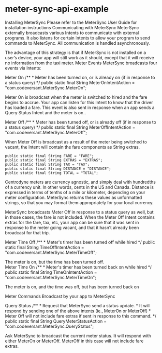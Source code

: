meter-sync-api-example
======================

Installing MeterSync
Please refer to the MeterSync User Guide for installation instructions
Communicating with MeterSync
MeterSync externally broadcasts various Intents to communicate with external programs. It also listens for certain Intents to allow your program to send commands to MeterSync. All communication is handled asynchronously. 

The advantage of this strategy is that if MeterSync is not installed on a user’s device, your app will still work as it should, except that it will receive no information from the taxi meter. 
Meter Events
MeterSync broadcasts four events via Intents:

Meter On 
    /**
     * Meter has been turned on, or is already on (if in response to a status query)
     */
    public static final String MeterOnIntentAction = "com.codeversant.MeterSync.MeterOn";
    
Meter On is broadcast when the meter is switched to hired and the fare begins to accrue.  Your app can listen for this Intent to know that the driver has loaded a fare. This event is also sent in response when an app sends a Query Status Intent and the meter is on.. 

Meter Off
    /**
     * Meter has been turned off, or is already off (if in response to a status query)
     */
    public static final String MeterOffIntentAction = "com.codeversant.MeterSync.MeterOff";

When Meter Off is broadcast as a result of the meter being switched to vacant, the Intent will contain the fare components as String extras.

    public static final String FARE = "FARE";
    public static final String EXTRAS = "EXTRAS";
    public static final String TAX = "TAX";
    public static final String DISTANCE = "DISTANCE";
    public static final String TOTAL = "TOTAL";

Centrodyne meters are currency agnostic, and simply deal with hundredths of a currency unit. In other words, cents in the US and Canada. Distance is expressed in terms of tenths of a mile or kilometer, depending on your meter configuration. MeterSync returns these values as unformatted strings, so that you may format them appropriately for your local currency.

MeterSync broadcasts Meter Off in response to a status query as well, but in those cases, the fare is not included. When the Meter Off Intent contains extras for the fare, tax, etc, your app can be sure that it was sent in response to the meter going vacant, and that it hasn’t already been broadcast for that trip.

Meter Time Off
    /**
     * Meter's timer has been turned off while hired
     */
    public static final String TimeOffIntentAction = "com.codeversant.MeterSync.MeterTimeOff";

The meter is on, but the time has been turned off.   
Meter Time On
    /**
     * Meter's timer has been turned back on while hired
      */
    public static final String TimeOnIntentAction = "com.codeversant.MeterSync.MeterTimeOn";

The meter is on, and the time was off, but has been turned back on
    
Meter Commands
Broadcast by your app to MeterSync

Query Status
    /**
     * Request that MeterSync send a status update.
     * It will respond by sending one of the above intents (ie., MeterOn or MeterOff)
     * Meter Off will not include fare extras if sent in response to this command.
     */
    public static final String QueryMeterStatusAction = "com.codeversant.MeterSync.QueryStatus";

Ask MeterSync to broadcast the current meter status. It will respond with either MeterOn or MeterOff. MeterOff in this case will not include fare extras.
